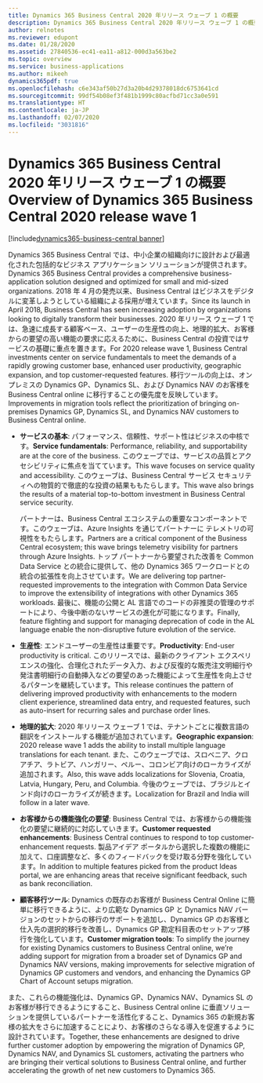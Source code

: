 ```yaml
---
title: Dynamics 365 Business Central 2020 年リリース ウェーブ 1 の概要
description: Dynamics 365 Business Central 2020 年リリース ウェーブ 1 の概要
author: relnotes
ms.reviewer: edupont
ms.date: 01/28/2020
ms.assetid: 27840536-ec41-ea11-a812-000d3a563be2
ms.topic: overview
ms.service: business-applications
ms.author: mikeeh
dynamics365pdf: true
ms.openlocfilehash: c6e343af50b27d3a20b4d29378018dc6753641cd
ms.sourcegitcommit: 99df54b08ef3f481b1999c80acfbd71cc3a0e591
ms.translationtype: HT
ms.contentlocale: ja-JP
ms.lasthandoff: 02/07/2020
ms.locfileid: "3031816"
---
```

# <a name="overview-of-dynamics-365-business-central-2020-release-wave-1"></a><span data-ttu-id="23b6b-103">Dynamics 365 Business Central 2020 年リリース ウェーブ 1 の概要</span><span class="sxs-lookup"><span data-stu-id="23b6b-103">Overview of Dynamics 365 Business Central 2020 release wave 1</span></span>
[!include[dynamics365-business-central banner](../includes/dynamics365-business-central.md)]

<!--overview start-->
<span data-ttu-id="23b6b-104">Dynamics 365 Business Central では、中小企業の組織向けに設計および最適化された包括的なビジネス アプリケーション ソリューションが提供されます。</span><span class="sxs-lookup"><span data-stu-id="23b6b-104">Dynamics 365 Business Central provides a comprehensive business-application solution designed and optimized for small and mid-sized organizations.</span></span> <span data-ttu-id="23b6b-105">2018 年 4 月の発売以来、Business Central はビジネスをデジタルに変革しようとしている組織による採用が増えています。</span><span class="sxs-lookup"><span data-stu-id="23b6b-105">Since its launch in April 2018, Business Central has seen increasing adoption by organizations looking to digitally transform their businesses.</span></span> <span data-ttu-id="23b6b-106">2020 年リリース ウェーブ 1 では、急速に成長する顧客ベース、ユーザーの生産性の向上、地理的拡大、お客様からの要望の高い機能の要求に応えるために、Business Central の投資ではサービスの基礎に重点を置きます。</span><span class="sxs-lookup"><span data-stu-id="23b6b-106">For 2020 release wave 1, Business Central investments center on service fundamentals to meet the demands of a rapidly growing customer base, enhanced user productivity, geographic expansion, and top  customer-requested features.</span></span> <span data-ttu-id="23b6b-107">移行ツールの向上は、オンプレミスの Dynamics GP、Dynamics SL、および Dynamics NAV のお客様を Business Central online に移行することの優先度を反映しています。</span><span class="sxs-lookup"><span data-stu-id="23b6b-107">Improvements in migration tools reflect the prioritization of bringing on-premises Dynamics GP, Dynamics SL, and Dynamics NAV customers to Business Central online.</span></span>

- <span data-ttu-id="23b6b-108">**サービスの基本**: パフォーマンス、信頼性、サポート性はビジネスの中核です。</span><span class="sxs-lookup"><span data-stu-id="23b6b-108">**Service fundamentals**: Performance, reliability, and supportability are at the core of the business.</span></span> <span data-ttu-id="23b6b-109">このウェーブでは、サービスの品質とアクセシビリティに焦点を当てています。</span><span class="sxs-lookup"><span data-stu-id="23b6b-109">This wave focuses on service quality and accessibility.</span></span> <span data-ttu-id="23b6b-110">このウェーブは、Business Central サービス セキュリティへの物質的で徹底的な投資の結果ももたらします。</span><span class="sxs-lookup"><span data-stu-id="23b6b-110">This wave also brings the results of a material top-to-bottom investment in Business Central service security.</span></span>

    <span data-ttu-id="23b6b-111">パートナーは、Business Central エコシステムの重要なコンポーネントです。このウェーブは、Azure Insights を通じてパートナーに テレメトリの可視性をもたらします。</span><span class="sxs-lookup"><span data-stu-id="23b6b-111">Partners are a critical component of the Business Central ecosystem; this wave brings telemetry visibility for partners through Azure Insights.</span></span> <span data-ttu-id="23b6b-112">トップ パートナーから要望された改善を Common Data Service との統合に提供して、他の Dynamics 365 ワークロードとの統合の拡張性を向上させています。</span><span class="sxs-lookup"><span data-stu-id="23b6b-112">We are delivering top partner-requested improvements to the integration with Common Data Service to improve the extensibility of integrations with other Dynamics 365 workloads.</span></span> <span data-ttu-id="23b6b-113">最後に、機能の公開と AL 言語でのコードの非推奨の管理のサポートにより、今後中断のないサービスの進化が可能になります。</span><span class="sxs-lookup"><span data-stu-id="23b6b-113">Finally, feature flighting and support for managing deprecation of code in the AL language enable the non-disruptive future evolution of the service.</span></span>

- <span data-ttu-id="23b6b-114">**生産性**: エンドユーザーの生産性は重要です。</span><span class="sxs-lookup"><span data-stu-id="23b6b-114">**Productivity**: End-user productivity is critical.</span></span> <span data-ttu-id="23b6b-115">このリリースでは、最新のクライアント エクスペリエンスの強化、合理化されたデータ入力、および反復的な販売注文明細行や発注書明細行の自動挿入などの要望のあった機能によって生産性を向上させるパターンを継続しています。</span><span class="sxs-lookup"><span data-stu-id="23b6b-115">This release continues the pattern of delivering improved productivity with enhancements to the modern client experience, streamlined data entry, and requested features, such as auto-insert for recurring sales and purchase order lines.</span></span>

- <span data-ttu-id="23b6b-116">**地理的拡大**: 2020 年リリース ウェーブ 1 では、テナントごとに複数言語の翻訳をインストールする機能が追加されています。</span><span class="sxs-lookup"><span data-stu-id="23b6b-116">**Geographic expansion**: 2020 release wave 1 adds the ability to install multiple language translations for each tenant.</span></span> <span data-ttu-id="23b6b-117">また、このウェーブでは、スロベニア、クロアチア、ラトビア、ハンガリー、ペルー、コロンビア向けのローカライズが追加されます。</span><span class="sxs-lookup"><span data-stu-id="23b6b-117">Also, this wave adds localizations for Slovenia, Croatia, Latvia, Hungary, Peru, and Columbia.</span></span> <span data-ttu-id="23b6b-118">今後のウェーブでは、ブラジルとインド向けのローカライズが続きます。</span><span class="sxs-lookup"><span data-stu-id="23b6b-118">Localization for Brazil and India will follow in a later wave.</span></span>

- <span data-ttu-id="23b6b-119">**お客様からの機能強化の要望**: Business Central では、お客様からの機能強化の要望に継続的に対応していきます。</span><span class="sxs-lookup"><span data-stu-id="23b6b-119">**Customer requested enhancements**: Business Central continues to respond to top customer-enhancement requests.</span></span> <span data-ttu-id="23b6b-120">製品アイデア ポータルから選択した複数の機能に加えて、口座調整など、多くのフィードバックを受け取る分野を強化しています。</span><span class="sxs-lookup"><span data-stu-id="23b6b-120">In addition to multiple features picked from the product Ideas portal, we are enhancing areas that receive significant feedback, such as bank reconciliation.</span></span>

- <span data-ttu-id="23b6b-121">**顧客移行ツール**: Dynamics の既存のお客様が Business Central Online に簡単に移行できるように、より広範な Dynamics GP と Dynamics NAV バージョンのセットからの移行のサポートを追加し、Dynamics GP のお客様と仕入先の選択的移行を改善し、Dynamics GP 勘定科目表のセットアップ移行を強化しています。</span><span class="sxs-lookup"><span data-stu-id="23b6b-121">**Customer migration tools**: To simplify the journey for existing Dynamics customers to Business Central online, we’re adding support for migration from a broader set of Dynamics GP and Dynamics NAV versions, making improvements for selective migration of Dynamics GP customers and vendors, and enhancing the Dynamics GP Chart of Account setups migration.</span></span>

<span data-ttu-id="23b6b-122">また、これらの機能強化は、Dynamics GP、Dynamics NAV、Dynamics SL のお客様が移行できるようにすること、Business Central online に垂直ソリューションを提供しているパートナーを活性化すること、Dynamics 365 の新規お客様の拡大をさらに加速することにより、お客様のさらなる導入を促進するように設計されています。</span><span class="sxs-lookup"><span data-stu-id="23b6b-122">Together, these enhancements are designed to drive further customer adoption by empowering the migration of Dynamics GP, Dynamics NAV, and Dynamics SL customers, activating the partners who are bringing their vertical solutions to Business Central online, and further accelerating the growth of net new customers to Dynamics 365.</span></span>
<!--overview end-->
